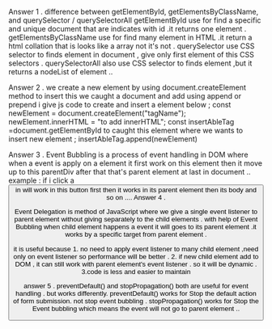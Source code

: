Answer 1 .
    difference between getElementById, getElementsByClassName, and querySelector / querySelectorAll
     getElementById use for find a specific and unique document that are indicates with id .it returns one element .
	   getElementsByClassName use for find many element in HTML .it return a html collation that is looks like a array not it's not .
		 querySelector use CSS selector to finds element in document , give only first element of this CSS selectors .
		 querySelectorAll also use CSS selector to finds element ,but it returns a nodeList of element ..

Answer 2 .
		we create a new element by using document.createElement method 
	to insert this we caught a document and add using append or prepend 
		 i give js code to create and insert a element below ;
				const newElement = document.createElement("tagName");
            newElement.innerHTML = "to add innerHTML";
				const insertAbleTag =document.getElementById to caught this element where we wants to insert new element ;
            insertAbleTag.append(newElement)

Answer 3  .
		Event Bubbling is a process of event handling in DOM where when a event is apply on a element it first work on this element then it move up to this parentDiv after that that's parent element at last in document .. 
			example : if i click a <button> in will work in this button first then it works in its parent element then its body and so on ....
Answer 4  .

  Event Delegation is method of JavaScript where we give a single event listener to parent element without giving separately to the child elements . with help of Event Bubbling when child element happens a event it will goes to its parent element .it works by a specific target from parent element .

  it is useful because
        1. no need to apply event listener to many child element ,need only on event listener so performance will be better .
        2. if new child element add to DOM , it can still work with parent element's event listener . so it will be dynamic .
        3.code is less and easier to maintain 

answer 5  .
	  preventDefault() and stopPropagation() both are useful for event handling . but works differently.
		 preventDefault() works for Stop the default action of form submission. not stop event bubbling .
		 stopPropagation() works for Stop the Event bubbling which means the event will not go to parent element ..
        

